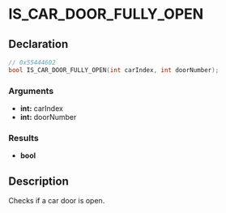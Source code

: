 # IS_CAR_DOOR_FULLY_OPEN

## Declaration
```cpp
// 0x55444602
bool IS_CAR_DOOR_FULLY_OPEN(int carIndex, int doorNumber);
```

### Arguments
- **int:** carIndex
- **int:** doorNumber

### Results
- **bool**

## Description
Checks if a car door is open.